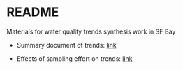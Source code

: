 # README

Materials for water quality trends synthesis work in SF Bay

* Summary document of trends: [link](https://tbep-tech.github.io/wqtrends-synthesis/gam-results)

* Effects of sampling effort on trends: [link](https://tbep-tech.github.io/wqtrends-synthesis/sampling-effects) 